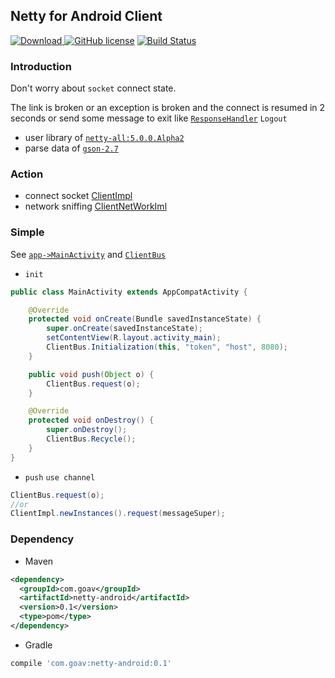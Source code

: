 ## Netty for Android Client

 [ ![Download](https://api.bintray.com/packages/1024icloud/maven/netty-android/images/download.svg) ](https://bintray.com/1024icloud/maven/netty-android/_latestVersion)
 [![GitHub license](https://img.shields.io/badge/license-MIT-blue.svg)](https://raw.githubusercontent.com/FIRHQ/fir-cli/master/LICENSE.txt)
 [![Build Status](https://travis-ci.org/goAV/NettyAndroid.svg?branch=master)](https://travis-ci.org/goAV/NettyAndroid)
 
 
### Introduction

Don't worry about `socket` connect state. 

The link is broken or an exception is broken and the connect is resumed in 2 seconds 
or send some message to exit like [`ResponseHandler`](./app/src/main/java/com/goav/app/socket/ResponseHandler.java) `Logout`
    
* user library of [`netty-all:5.0.0.Alpha2`](https://github.com/netty/netty)
* parse data of [`gson-2.7`](http://mvnrepository.com/artifact/com.google.code.gson/gson/2.7)
    
### Action
* connect socket [ClientImpl](./netty-android/src/main/java/com/goav/netty/Handler/ClientImpl.java)
* network sniffing [ClientNetWorkIml](./netty-android/src/main/java/com/goav/netty/Handler/ClientNetWorkIml.java)
   
### Simple
See [`app->MainActivity`](./app/src/main/java/com/goav/app/MainActivity.java) and [`ClientBus`](./app/src/main/java/com/goav/app/socket/ClientBus.java)

* `init`
```java
public class MainActivity extends AppCompatActivity {

    @Override
    protected void onCreate(Bundle savedInstanceState) {
        super.onCreate(savedInstanceState);
        setContentView(R.layout.activity_main);
        ClientBus.Initialization(this, "token", "host", 8080);
    }

    public void push(Object o) {
        ClientBus.request(o);
    }

    @Override
    protected void onDestroy() {
        super.onDestroy();
        ClientBus.Recycle();
    }
}
```

* `push` `use channel`
```java
ClientBus.request(o);
//or
ClientImpl.newInstances().request(messageSuper);
```

### Dependency

* Maven
```xml
<dependency>
  <groupId>com.goav</groupId>
  <artifactId>netty-android</artifactId>
  <version>0.1</version>
  <type>pom</type>
</dependency>
```

* Gradle
```groovy
compile 'com.goav:netty-android:0.1'
```


